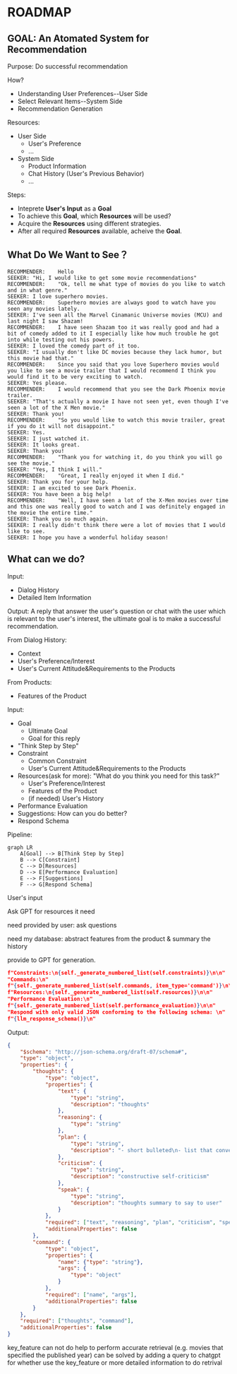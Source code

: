 # ROADMAP

## GOAL: An Atomated System for Recommendation

Purpose: Do successful recommendation

How?
- Understanding User Preferences--User Side
- Select Relevant Items--System Side
- Recommendation Generation



Resources:
- User Side
  - User's Preference
  - ...
- System Side
  - Product Information
  - Chat History (User's Previous Behavior)
  - ...

Steps:
- Inteprete **User's Input** as a **Goal**
- To achieve this **Goal**, which **Resources** will be used?
- Acquire the **Resources** using different strategies.
- After all required **Resources** available, acheive the **Goal**.




## What Do We Want to See？

```
RECOMMENDER:	Hello
SEEKER:	"Hi, I would like to get some movie recommendations"
RECOMMENDER:	"Ok, tell me what type of movies do you like to watch and in what genre."
SEEKER:	I love superhero movies.
RECOMMENDER:	Superhero movies are always good to watch have you seen any movies lately.
SEEKER:	I've seen all the Marvel Cinamanic Universe movies (MCU) and last night I saw Shazam!
RECOMMENDER:	I have seen Shazam too it was really good and had a bit of comedy added to it I especially like how much trouble he got into while testing out his powers.
SEEKER:	I loved the comedy part of it too.
SEEKER:	"I usually don't like DC movies because they lack humor, but this movie had that."
RECOMMENDER:	Since you said that you love Superhero movies would you like to see a movie trailer that I would recommend I think you would find it to be very exciting to watch.
SEEKER:	Yes please.
RECOMMENDER:	I would recommend that you see the Dark Phoenix movie trailer.
SEEKER:	"That's actually a movie I have not seen yet, even though I've seen a lot of the X Men movie."
SEEKER:	Thank you!
RECOMMENDER:	"So you would like to watch this movie trailer, great if you do it will not disappoint."
SEEKER:	Yes.
SEEKER:	I just watched it.
SEEKER:	It looks great.
SEEKER:	Thank you!
RECOMMENDER:	"Thank you for watching it, do you think you will go see the movie."
SEEKER:	"Yes, I think I will."
RECOMMENDER:	"Great, I really enjoyed it when I did."
SEEKER:	Thank you for your help.
SEEKER:	I am excited to see Dark Phoenix.
SEEKER:	You have been a big help!
RECOMMENDER:	"Well, I have seen a lot of the X-Men movies over time and this one was really good to watch and I was definitely engaged in the movie the entire time."
SEEKER:	Thank you so much again.
SEEKER:	I really didn't think there were a lot of movies that I would like to see.
SEEKER:	I hope you have a wonderful holiday season!
```

## What can we do?

Input: 
- Dialog History
- Detailed Item Information


Output: A reply that answer the user's question or chat with the user which is relevant to the user's interest, the ultimate goal is to make a successful recommendation.

From Dialog History:
- Context
- User's Preference/Interest
- User's Current Attitude&Requirements to the Products

From Products:
- Features of the Product



Input:
- Goal
  - Ultimate Goal
  - Goal for this reply
- "Think Step by Step"
- Constraint
  - Common Constraint
  - User's Current Attitude&Requirements to the Products
- Resources(ask for more): "What do you think you need for this task?"
  - User's Preference/Interest
  - Features of the Product
  - (if needed) User's History
- Performance Evaluation
- Suggestions: How can you do better?
- Respond Schema


Pipeline:
```mermaid
graph LR
    A[Goal] --> B[Think Step by Step]
    B --> C[Constraint]
    C --> D[Resources]
    D --> E[Performance Evaluation]
    E --> F[Suggestions]
    F --> G[Respond Schema]
```

User's input

Ask GPT for resources it need

need provided by user: ask questions

need my database: abstract features from the product & summary the history

provide to GPT for generation.



```json
f"Constraints:\n{self._generate_numbered_list(self.constraints)}\n\n"
"Commands:\n"
f"{self._generate_numbered_list(self.commands, item_type='command')}\n\n"
f"Resources:\n{self._generate_numbered_list(self.resources)}\n\n"
"Performance Evaluation:\n"
f"{self._generate_numbered_list(self.performance_evaluation)}\n\n"
"Respond with only valid JSON conforming to the following schema: \n"
f"{llm_response_schema()}\n"
```

Output:

```json
{
    "$schema": "http://json-schema.org/draft-07/schema#",
    "type": "object",
    "properties": {
        "thoughts": {
            "type": "object",
            "properties": {
                "text": {
                    "type": "string",
                    "description": "thoughts"
                },
                "reasoning": {
                    "type": "string"
                },
                "plan": { 
                    "type": "string",
                    "description": "- short bulleted\n- list that conveys\n- long-term plan"
                },
                "criticism": {
                    "type": "string",
                    "description": "constructive self-criticism"
                },
                "speak": {
                    "type": "string",
                    "description": "thoughts summary to say to user"
                }
            },
            "required": ["text", "reasoning", "plan", "criticism", "speak"],
            "additionalProperties": false
        },
        "command": {
            "type": "object",
            "properties": {
                "name": {"type": "string"},
                "args": {
                    "type": "object"
                }
            },
            "required": ["name", "args"],
            "additionalProperties": false
        }
    },
    "required": ["thoughts", "command"],
    "additionalProperties": false
}

```


key_feature can not do help to perform accurate retrieval (e.g. movies that specified the published year)
can be solved by adding a query to chatgpt for whether use the key_feature or more detailed information to do retrival
